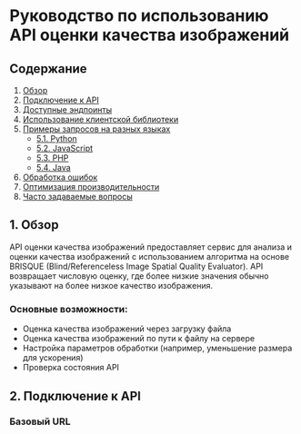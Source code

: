 # Руководство по использованию API оценки качества изображений

## Содержание
1. [Обзор](#1-обзор)
2. [Подключение к API](#2-подключение-к-api)
3. [Доступные эндпоинты](#3-доступные-эндпоинты)
4. [Использование клиентской библиотеки](#4-использование-клиентской-библиотеки)
5. [Примеры запросов на разных языках](#5-примеры-запросов-на-разных-языках)
   - [5.1. Python](#51-python-с-библиотекой-requests)
   - [5.2. JavaScript](#52-javascript-с-fetch-api)
   - [5.3. PHP](#53-php)
   - [5.4. Java](#54-java)
6. [Обработка ошибок](#6-обработка-ошибок)
7. [Оптимизация производительности](#7-оптимизация-производительности)
8. [Часто задаваемые вопросы](#8-часто-задаваемые-вопросы)

## 1. Обзор

API оценки качества изображений предоставляет сервис для анализа и оценки качества изображений с использованием алгоритма на основе BRISQUE (Blind/Referenceless Image Spatial Quality Evaluator). API возвращает числовую оценку, где более низкие значения обычно указывают на более низкое качество изображения.

### Основные возможности:
- Оценка качества изображений через загрузку файла
- Оценка качества изображений по пути к файлу на сервере
- Настройка параметров обработки (например, уменьшение размера для ускорения)
- Проверка состояния API

## 2. Подключение к API

### Базовый URL
